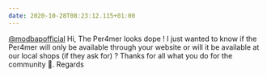 ```yaml
---
date: 2020-10-28T08:23:12.115+01:00
---
```

[@modbapofficial](https://twitter.com/modbapofficial) Hi,
The Per4mer looks dope !
I just wanted to know if the Per4mer will only be available through your website or will it be available at our local shops (if they ask for) ?
Thanks for all what you do for the community 🙏. 
Regards

